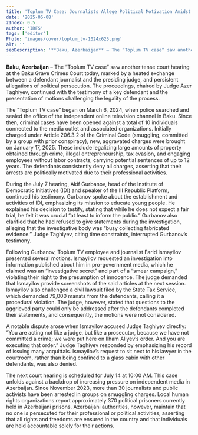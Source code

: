 ```yaml
---
title: 'Toplum TV Case: Journalists Allege Political Motivation Amidst Heated Court Proceedings'
date: '2025-06-08'
zIndex: 0.5
author: 'IRFS'
tags: ['editor']
Photo: 'images/cover/toplum_tv-1024x625.png'
alt: ''
seoDescription: '**Baku, Azerbaijan** – The “Toplum TV case” saw another tense court hearing at the Baku Grave Crimes Court today, marked by a heated exchange between a defendant journalist and the presiding judge, and persistent allegations of political persecution. The proceedings, chaired by Judge Azer Taghiyev, continued with the testimony of a key defendant and the presentation of motions challenging the legality of the process.'
---
```

**Baku, Azerbaijan** – The “Toplum TV case” saw another tense court hearing at the Baku Grave Crimes Court today, marked by a heated exchange between a defendant journalist and the presiding judge, and persistent allegations of political persecution. The proceedings, chaired by Judge Azer Taghiyev, continued with the testimony of a key defendant and the presentation of motions challenging the legality of the process.

The “Toplum TV case” began on March 6, 2024, when police searched and sealed the office of the independent online television channel in Baku. Since then, criminal cases have been opened against a total of 10 individuals connected to the media outlet and associated organizations. Initially charged under Article 206.3.2 of the Criminal Code (smuggling, committed by a group with prior conspiracy), new, aggravated charges were brought on January 17, 2025. These include legalizing large amounts of property obtained through crime, illegal entrepreneurship, tax evasion, and engaging employees without labor contracts, carrying potential sentences of up to 12 years. The defendants consistently deny all charges, asserting that their arrests are politically motivated due to their professional activities.

During the July 7 hearing, Akif Gurbanov, head of the Institute of Democratic Initiatives (IDI) and speaker of the III Republic Platform, continued his testimony. Gurbanov spoke about the establishment and activities of IDI, emphasizing its mission to educate young people. He explained his decision to testify, stating that while he does not expect a fair trial, he felt it was crucial “at least to inform the public.” Gurbanov also clarified that he had refused to give statements during the investigation, alleging that the investigative body was “busy collecting fabricated evidence.” Judge Taghiyev, citing time constraints, interrupted Gurbanov’s testimony.

Following Gurbanov, Toplum TV employee and journalist Farid Ismayilov presented several motions. Ismayilov requested an investigation into information published about him in pro-government media, which he claimed was an “investigative secret” and part of a “smear campaign,” violating their right to the presumption of innocence. The judge demanded that Ismayilov provide screenshots of the said articles at the next session. Ismayilov also challenged a civil lawsuit filed by the State Tax Service, which demanded 79,000 manats from the defendants, calling it a procedural violation. The judge, however, stated that questions to the aggrieved party could only be addressed after the defendants completed their statements, and consequently, the motions were not considered.

A notable dispute arose when Ismayilov accused Judge Taghiyev directly: “You are acting not like a judge, but like a prosecutor, because we have not committed a crime; we were put here on Ilham Aliyev’s order. And you are executing that order.” Judge Taghiyev responded by emphasizing his record of issuing many acquittals. Ismayilov’s request to sit next to his lawyer in the courtroom, rather than being confined to a glass cabin with other defendants, was also denied.

The next court hearing is scheduled for July 14 at 10:00 AM. This case unfolds against a backdrop of increasing pressure on independent media in Azerbaijan. Since November 2023, more than 30 journalists and public activists have been arrested in groups on smuggling charges. Local human rights organizations report approximately 370 political prisoners currently held in Azerbaijani prisons. Azerbaijani authorities, however, maintain that no one is persecuted for their professional or political activities, asserting that all rights and freedoms are ensured in the country and that individuals are held accountable solely for their actions.